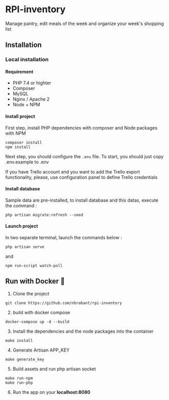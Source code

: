 # RPI-inventory

Manage pantry, edit meals of the week and organize your week's shopping list

## Installation

### Local installation

#### Requirement

- PHP 7.4 or highter
- Composer
- MySQL 
- Nginx / Apache 2
- Node + NPM 

#### Install project

First step, install PHP dependencies with composer and Node packages with NPM

```shell script
composer install
npm install
```

Next step, you should configure the `.env` file. To start, you should just 
copy .env.example to .env

If you have Trello account and you want to add the Trello export functionality, please, use configuration panel to define Trello credentials

#### Install database

Sample data are pre-installed, to install database and this datas, execute the command :

```shell script
php artisan migrate:refresh --seed
```

#### Launch project

In two separate terminal, launch the commands below :

```shell script
php artisan serve
```

and

```shell script
npm run-script watch-poll
```

## Run with Docker 🐋

1. Clone the project
```
git clone https://github.com/nbrabant/rpi-inventory
```
2. build with docker compose
```
docker-compose up -d --build
```
3. Install the dependencies and the node packages into the container
```
make install
```
4. Generate Artisan APP_KEY
```
make generate_key
```
5. Build assets and run php artisan socket
```
make run-npm
make run-php
```
6. Run the app on your **localhost:8080**
